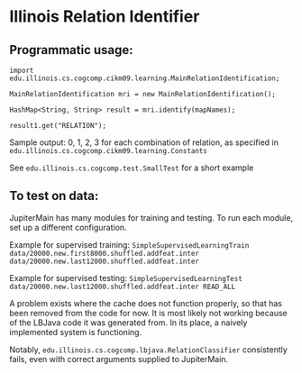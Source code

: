 # Illinois Relation Identifier

## Programmatic usage: 

```import edu.illinois.cs.cogcomp.cikm09.learning.MainRelationIdentification;```

```MainRelationIdentification mri = new MainRelationIdentification();```

```HashMap<String, String> result = mri.identify(mapNames);```

```result1.get("RELATION");```

Sample output: 0, 1, 2, 3 for each combination of relation, as specified in ```edu.illinois.cs.cogcomp.cikm09.learning.Constants```

See ```edu.illinois.cs.cogcomp.test.SmallTest``` for a short example

## To test on data:

JupiterMain has many modules for training and testing. To run each module, set up a different configuration.

Example for supervised training: ```SimpleSupervisedLearningTrain data/20000.new.first8000.shuffled.addfeat.inter data/20000.new.last12000.shuffled.addfeat.inter```

Example for supervised testing: ```SimpleSupervisedLearningTest data/20000.new.last12000.shuffled.addfeat.inter READ_ALL```

A problem exists where the cache does not function properly, so that has been removed from the code for now. It is most likely not working because of the LBJava code it was generated from. In its place, a naively implemented system is functioning.

Notably, ```edu.illinois.cs.cogcomp.lbjava.RelationClassifier``` consistently fails, even with correct arguments supplied to JupiterMain.
